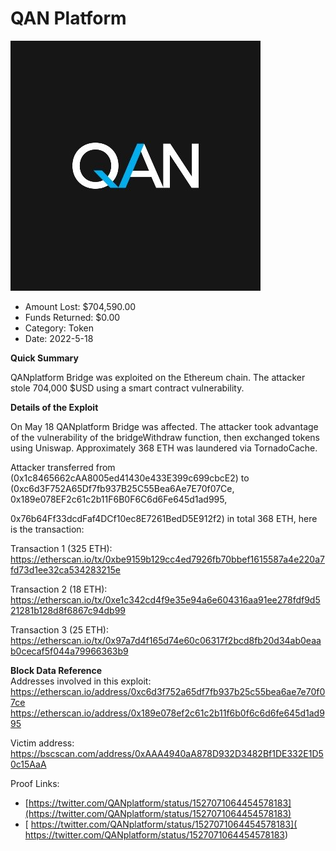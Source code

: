 # QAN Platform
![QAN Platform](/rektimages/QAN-Platform.png)
- Amount Lost: $704,590.00
- Funds Returned: $0.00
- Category: Token
- Date: 2022-5-18

**Quick Summary**

QANplatform Bridge was exploited on the Ethereum chain. The attacker stole 704,000 $USD using a smart contract vulnerability.

  


 **Details of the Exploit**

On May 18 QANplatform Bridge was affected. The attacker took advantage of the vulnerability of the bridgeWithdraw function, then exchanged tokens using Uniswap. Approximately 368 ETH was laundered via TornadoCache.

  


Attacker transferred from (0x1c8465662cAA8005ed41430e433E399c699cbcE2) to (0xc6d3F752A65Df7fb937B25C55Bea6Ae7E70f07Ce, 0x189e078EF2c61c2b11F6B0F6C6d6Fe645d1ad995,

0x76b64Ff33dcdFaf4DCf10ec8E7261BedD5E912f2) in total 368 ETH, here is the transaction:

  


Transaction 1 (325 ETH): https://etherscan.io/tx/0xbe9159b129cc4ed7926fb70bbef1615587a4e220a7fd73d1ee32ca534283215e

  


Transaction 2 (18 ETH): https://etherscan.io/tx/0xe1c342cd4f9e35e94a6e604316aa91ee278fdf9d521281b128d8f6867c94db99

  


Transaction 3 (25 ETH): https://etherscan.io/tx/0x97a7d4f165d74e60c06317f2bcd8fb20d34ab0eaab0cecaf5f044a79966363b9

  


 **Block Data Reference**  
Addresses involved in this exploit:  
https://etherscan.io/address/0xc6d3f752a65df7fb937b25c55bea6ae7e70f07ce  
https://etherscan.io/address/0x189e078ef2c61c2b11f6b0f6c6d6fe645d1ad995

  


Victim address: https://bscscan.com/address/0xAAA4940aA878D932D3482Bf1DE332E1D50c15AaA


Proof Links:
- [https://twitter.com/QANplatform/status/1527071064454578183](https://twitter.com/QANplatform/status/1527071064454578183)
- [ https://twitter.com/QANplatform/status/1527071064454578183]( https://twitter.com/QANplatform/status/1527071064454578183)


